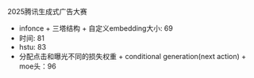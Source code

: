 2025腾讯生成式广告大赛
+ infonce + 三塔结构 + 自定义embedding大小: 69
+ 时间: 81 
+ hstu: 83 
+ 分配点击和曝光不同的损失权重 + conditional generation(next action) + moe头：96
